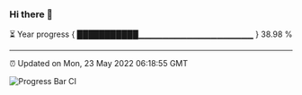 ### Hi there 👋

⏳ Year progress { ███████████▁▁▁▁▁▁▁▁▁▁▁▁▁▁▁▁▁▁▁ } 38.98 %

---

⏰ Updated on Mon, 23 May 2022 06:18:55 GMT

![Progress Bar CI](https://github.com/liununu/liununu/workflows/Progress%20Bar%20CI/badge.svg)
